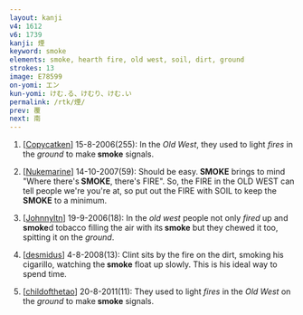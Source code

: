 ```yaml
---
layout: kanji
v4: 1612
v6: 1739
kanji: 煙
keyword: smoke
elements: smoke, hearth fire, old west, soil, dirt, ground
strokes: 13
image: E78599
on-yomi: エン
kun-yomi: けむ.る、けむり、けむ.い
permalink: /rtk/煙/
prev: 覆
next: 南
---
```


1) [<a href="http://kanji.koohii.com/profile/Copycatken">Copycatken</a>] 15-8-2006(255): In the <em>Old West</em>, they used to light <em>fires</em> in the <em>ground</em> to make<strong> smoke</strong> signals.

2) [<a href="http://kanji.koohii.com/profile/Nukemarine">Nukemarine</a>] 14-10-2007(59): Should be easy.<strong> SMOKE</strong> brings to mind &quot;Where there&#039;s<strong> SMOKE</strong>, there&#039;s FIRE&quot;. So, the FIRE in the OLD WEST can tell people we&#039;re you&#039;re at, so put out the FIRE with SOIL to keep the<strong> SMOKE</strong> to a minimum.

3) [<a href="http://kanji.koohii.com/profile/Johnnyltn">Johnnyltn</a>] 19-9-2006(18): In the <em>old west</em> people not only <em>fired</em> up and<strong> smoke</strong>d tobacco filling the air with its<strong> smoke</strong> but they chewed it too, spitting it on the <em>ground</em>.

4) [<a href="http://kanji.koohii.com/profile/desmidus">desmidus</a>] 4-8-2008(13): Clint sits by the fire on the dirt, smoking his cigarillo, watching the<strong> smoke</strong> float up slowly. This is his ideal way to spend time.

5) [<a href="http://kanji.koohii.com/profile/childofthetao">childofthetao</a>] 20-8-2011(11): They used to light <em>fires</em> in the <em>Old West</em> on the <em>ground</em> to make<strong> smoke</strong> signals.

